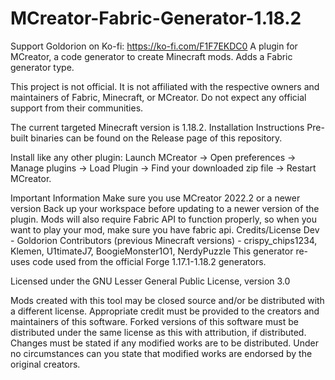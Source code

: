 # MCreator-Fabric-Generator-1.18.2
Support Goldorion on Ko-fi: https://ko-fi.com/F1F7EKDC0
A plugin for MCreator, a code generator to create Minecraft mods. Adds a Fabric generator type.

This project is not official. It is not affiliated with the respective owners and maintainers of Fabric, Minecraft, or MCreator. Do not expect any official support from their communities.

The current targeted Minecraft version is 1.18.2.
Installation Instructions
Pre-built binaries can be found on the Release page of this repository.

Install like any other plugin: Launch MCreator -> Open preferences -> Manage plugins -> Load Plugin -> Find your downloaded zip file -> Restart MCreator.

Important Information
Make sure you use MCreator 2022.2 or a newer version
Back up your workspace before updating to a newer version of the plugin.
Mods will also require Fabric API to function properly, so when you want to play your mod, make sure you have fabric api.
Credits/License
Dev - Goldorion Contributors (previous Minecraft versions) - crispy_chips1234, Klemen, U1timateJ7, BoogieMonster1O1, NerdyPuzzle This generator re-uses code used from the official Forge 1.17.1-1.18.2 generators.

Licensed under the GNU Lesser General Public License, version 3.0

Mods created with this tool may be closed source and/or be distributed with a different license.
Appropriate credit must be provided to the creators and maintainers of this software.
Forked versions of this software must be distributed under the same license as this with attribution, if distributed.
Changes must be stated if any modified works are to be distributed.
Under no circumstances can you state that modified works are endorsed by the original creators.
